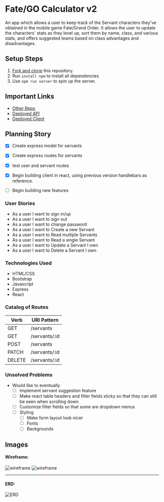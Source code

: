 # Fate/GO Calculator v2

An app which allows a user to keep track of the Servant characters they've obtained in the mobile game Fate/Grand Order. It allows the user to update the characters' stats as they level up, sort them by name, class, and various stats, and offers suggested teams based on class advantages and disadvantages.

## Setup Steps

1. [Fork and clone](https://git.generalassemb.ly/ga-wdi-boston/meta/wiki/ForkAndClone) this repository.
1. Run `install npm` to install all dependencies
1. Use `npm run server` to spin up the server.

## Important Links

- [Other Repo](https://github.com/dtersoff/fate-calculator-2-api)
- [Deployed API](http://agile-earth-42586.herokuapp.com/)
- [Deployed Client](https://dtersoff.github.io/fate-calculator-2-client)

## Planning Story

- [x] Create express model for servants
- [x] Create express routes for servants
- [x] test user and servant routes
- [x] Begin building client in react, using previous version handlebars as reference.
- [ ] Begin building new features


### User Stories

- As a user I want to sign in/up
- As a user I want to sign out
- As a user I want to change password
- As a user I want to Create a new Servant
- As a user I want to Read multiple Servants
- As a user I want to Read a single Servant
- As a user I want to Update a Servant I own
- As a user I want to Delete a Servant I own

### Technologies Used

- HTML/CSS
- Bootstrap
- Javascript
- Express
- React

### Catalog of Routes

Verb         |	URI Pattern
------------ | -------------
GET | /servants
GET | /servants/:id
POST | /servants
PATCH | /servants/:id
DELETE | /servants/:id

### Unsolved Problems

- Would like to eventually
  - [ ] Implement servant suggestion feature
  - [ ] Make react table headers and filter fields sticky so that they can still be seen when scrolling down
  - [ ] Customize filter fields so that some are dropdown menus
  - [ ] Styling
    - [ ] Make form layout look nicer
    - [ ] Fonts
    - [ ] Backgrounds

## Images

#### Wireframe:
![wireframe](https://i.imgur.com/V9DThg2.jpg)
![wireframe](https://i.imgur.com/pfJppUC.jpg)

---

#### ERD:
![ERD](https://i.imgur.com/t4kX8up.jpg)
